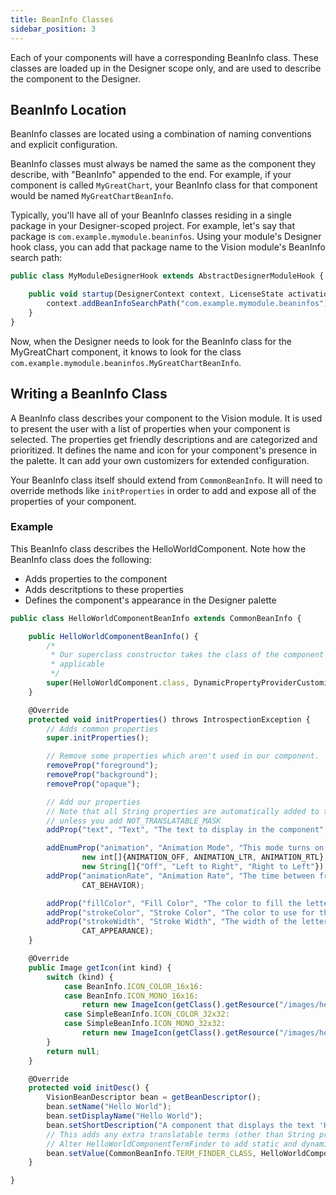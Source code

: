 ```yaml
---
title: BeanInfo Classes
sidebar_position: 3
---
```

Each of your components will have a corresponding BeanInfo class. These classes are loaded up in the Designer scope only, and are used to describe the component to the Designer.

## BeanInfo Location
BeanInfo classes are located using a combination of naming conventions and explicit configuration. 

BeanInfo classes must always be named the same as the component they describe, with "BeanInfo" appended to the end. For example, if your component is called `MyGreatChart`, your BeanInfo class for that component would be named `MyGreatChartBeanInfo`.

Typically, you'll have all of your BeanInfo classes residing in a single package in your Designer-scoped project. For example, let's say that package is `com.example.mymodule.beaninfos`. Using your module's Designer hook class, you can add that package name to the Vision module's BeanInfo search path:
```js title=MyModuleDesignerHook.java
public class MyModuleDesignerHook extends AbstractDesignerModuleHook {

	public void startup(DesignerContext context, LicenseState activationState) throws Exception {
		context.addBeanInfoSearchPath("com.example.mymodule.beaninfos");
	}
}
```
Now, when the Designer needs to look for the BeanInfo class for the MyGreatChart component, it knows to look for the class `com.example.mymodule.beaninfos.MyGreatChartBeanInfo`.

## Writing a BeanInfo Class
A BeanInfo class describes your component to the Vision module. It is used to present the user with a list of properties when your component is selected. The properties get friendly descriptions and are categorized and prioritized. It defines the name and icon for your component's presence in the palette. It can add your own customizers for extended configuration.

Your BeanInfo class itself should extend from `CommonBeanInfo`. It will need to override methods like `initProperties` in order to add and expose all of the properties of your component.

### Example

This BeanInfo class describes the HelloWorldComponent. Note how the BeanInfo class does the following:
* Adds properties to the component
* Adds descritptions to these properties
* Defines the component's appearance in the Designer palette


```js title=HelloWorldComponentBeanInfo.java
public class HelloWorldComponentBeanInfo extends CommonBeanInfo {

    public HelloWorldComponentBeanInfo() {
        /*
         * Our superclass constructor takes the class of the component we describe and the customizers that are
         * applicable
         */
        super(HelloWorldComponent.class, DynamicPropertyProviderCustomizer.VALUE_DESCRIPTOR, StyleCustomizer.VALUE_DESCRIPTOR);
    }

    @Override
    protected void initProperties() throws IntrospectionException {
        // Adds common properties
        super.initProperties();

        // Remove some properties which aren't used in our component.
        removeProp("foreground");
        removeProp("background");
        removeProp("opaque");

        // Add our properties
        // Note that all String properties are automatically added to the component's translatable terms
        // unless you add NOT_TRANSLATABLE_MASK
        addProp("text", "Text", "The text to display in the component", CAT_DATA, PREFERRED_MASK | BOUND_MASK);

        addEnumProp("animation", "Animation Mode", "This mode turns on or off animation marquee.", CAT_BEHAVIOR,
                new int[]{ANIMATION_OFF, ANIMATION_LTR, ANIMATION_RTL},
                new String[]{"Off", "Left to Right", "Right to Left"});
        addProp("animationRate", "Animation Rate", "The time between frames of animation, if it is turned on.",
                CAT_BEHAVIOR);

        addProp("fillColor", "Fill Color", "The color to fill the letters with.", CAT_APPEARANCE, PREFERRED_MASK);
        addProp("strokeColor", "Stroke Color", "The color to use for the letter outline.", CAT_APPEARANCE);
        addProp("strokeWidth", "Stroke Width", "The width of the letter outline, or 0 to turn outlining off.",
                CAT_APPEARANCE);
    }

    @Override
    public Image getIcon(int kind) {
        switch (kind) {
            case BeanInfo.ICON_COLOR_16x16:
            case BeanInfo.ICON_MONO_16x16:
                return new ImageIcon(getClass().getResource("/images/hello_world_16.png")).getImage();
            case SimpleBeanInfo.ICON_COLOR_32x32:
            case SimpleBeanInfo.ICON_MONO_32x32:
                return new ImageIcon(getClass().getResource("/images/hello_world_32.png")).getImage();
        }
        return null;
    }

    @Override
    protected void initDesc() {
        VisionBeanDescriptor bean = getBeanDescriptor();
        bean.setName("Hello World");
        bean.setDisplayName("Hello World");
        bean.setShortDescription("A component that displays the text 'Hello World'.");
        // This adds any extra translatable terms (other than String properties above)
        // Alter HelloWorldComponentTermFinder to add static and dynamic props
        bean.setValue(CommonBeanInfo.TERM_FINDER_CLASS, HelloWorldComponentTermFinder.class);
    }

}
```
